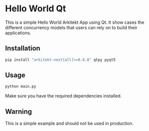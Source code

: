 # Hello World Qt

This is a simple Hello World Arkitekt App using Qt.
It show cases the different concurrency models that users
can rely on to build their applications.

## Installation

```bash
pip install "arkitekt-next[all]>=0.8.8" qtpy pyqt5
```

## Usage

```bash
python main.py
```

Make sure you have the required dependencies installed.


## Warning

This is a simple example and should not be used in production.